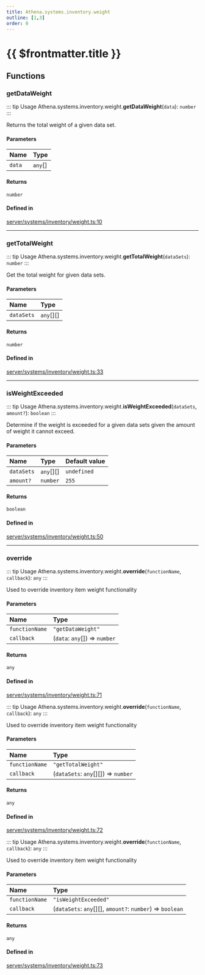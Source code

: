 ```yaml
---
title: Athena.systems.inventory.weight
outline: [1,3]
order: 0
---
```


# {{ $frontmatter.title }}


## Functions

### getDataWeight

::: tip Usage
Athena.systems.inventory.weight.**getDataWeight**(`data`): `number`
:::

Returns the total weight of a given data set.

#### Parameters

| Name | Type |
| :------ | :------ |
| `data` | `any`[] |

#### Returns

`number`

#### Defined in

[server/systems/inventory/weight.ts:10](https://github.com/Stuyk/altv-athena/blob/46a95d3/src/core/server/systems/inventory/weight.ts#L10)

___

### getTotalWeight

::: tip Usage
Athena.systems.inventory.weight.**getTotalWeight**(`dataSets`): `number`
:::

Get the total weight for given data sets.

#### Parameters

| Name | Type |
| :------ | :------ |
| `dataSets` | `any`[][] |

#### Returns

`number`

#### Defined in

[server/systems/inventory/weight.ts:33](https://github.com/Stuyk/altv-athena/blob/46a95d3/src/core/server/systems/inventory/weight.ts#L33)

___

### isWeightExceeded

::: tip Usage
Athena.systems.inventory.weight.**isWeightExceeded**(`dataSets`, `amount?`): `boolean`
:::

Determine if the weight is exceeded for a given data sets given the amount of weight it cannot exceed.

#### Parameters

| Name | Type | Default value |
| :------ | :------ | :------ |
| `dataSets` | `any`[][] | `undefined` |
| `amount?` | `number` | `255` |

#### Returns

`boolean`

#### Defined in

[server/systems/inventory/weight.ts:50](https://github.com/Stuyk/altv-athena/blob/46a95d3/src/core/server/systems/inventory/weight.ts#L50)

___

### override

::: tip Usage
Athena.systems.inventory.weight.**override**(`functionName`, `callback`): `any`
:::

Used to override inventory item weight functionality

#### Parameters

| Name | Type |
| :------ | :------ |
| `functionName` | ``"getDataWeight"`` |
| `callback` | (`data`: `any`[]) => `number` |

#### Returns

`any`

#### Defined in

[server/systems/inventory/weight.ts:71](https://github.com/Stuyk/altv-athena/blob/46a95d3/src/core/server/systems/inventory/weight.ts#L71)

::: tip Usage
Athena.systems.inventory.weight.**override**(`functionName`, `callback`): `any`
:::

Used to override inventory item weight functionality

#### Parameters

| Name | Type |
| :------ | :------ |
| `functionName` | ``"getTotalWeight"`` |
| `callback` | (`dataSets`: `any`[][]) => `number` |

#### Returns

`any`

#### Defined in

[server/systems/inventory/weight.ts:72](https://github.com/Stuyk/altv-athena/blob/46a95d3/src/core/server/systems/inventory/weight.ts#L72)

::: tip Usage
Athena.systems.inventory.weight.**override**(`functionName`, `callback`): `any`
:::

Used to override inventory item weight functionality

#### Parameters

| Name | Type |
| :------ | :------ |
| `functionName` | ``"isWeightExceeded"`` |
| `callback` | (`dataSets`: `any`[][], `amount?`: `number`) => `boolean` |

#### Returns

`any`

#### Defined in

[server/systems/inventory/weight.ts:73](https://github.com/Stuyk/altv-athena/blob/46a95d3/src/core/server/systems/inventory/weight.ts#L73)
